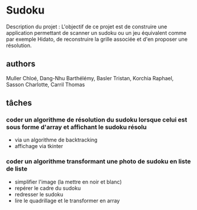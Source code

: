 # Sudoku

Description du projet : L'objectif de ce projet est de construire une application permettant de scanner un sudoku ou un jeu équivalent comme par exemple Hidato, de reconstruire la grille associée et d'en proposer une résolution.

## authors

Muller Chloé, 
Dang-Nhu Barthélémy,
Basler Tristan,
Korchia Raphael,
Sasson Charlotte,
Carril Thomas

## tâches
### coder un algorithme de résolution du sudoku lorsque celui est sous forme d'array et affichant le sudoku résolu

* via un algorithme de backtracking
* affichage via tkinter

### coder un algorithme transformant une photo de sudoku en liste de liste 

* simplifier l'image (la mettre en noir et blanc)
* repérer le cadre du sudoku
* redresser le sudoku
* lire le quadrillage et le transformer en array

